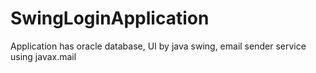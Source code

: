 # SwingLoginApplication
Application has oracle database, UI by java swing, email sender service using javax.mail
